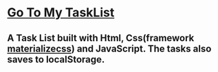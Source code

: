 # [Go To My TaskList](https://wongprom.github.io/TaskList.github.io/)

## A Task List built with Html, Css(framework [materializecss](https://materializecss.com/)) and JavaScript. The tasks also saves to localStorage.
